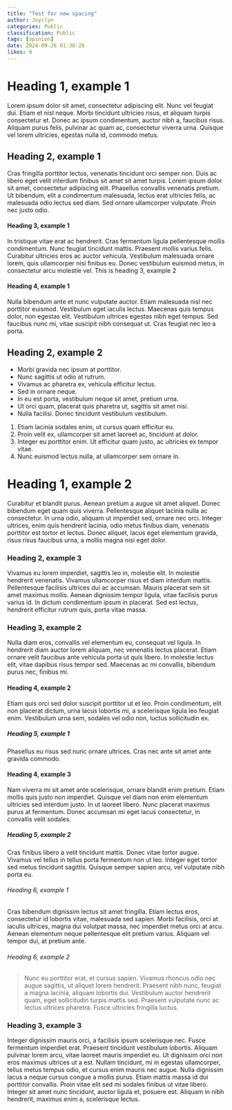 ```yaml
---
title: "Test for new spacing"
author: Joyclyn
categories: Public
classification: Public
tags: [opinion]
date: 2024-09-26 01:30:28 
likes: 0
---
```


# Heading 1, example 1
Lorem ipsum dolor sit amet, consectetur adipiscing elit. Nunc vel feugiat dui. Etiam et nisl neque. Morbi tincidunt ultricies risus, et aliquam turpis consectetur et. Donec ac ipsum condimentum, auctor nibh a, faucibus risus. Aliquam purus felis, pulvinar ac quam ac, consectetur viverra urna. Quisque vel lorem ultricies, egestas nulla id, commodo metus. 

## Heading 2, example 1
Cras fringilla porttitor lectus, venenatis tincidunt orci semper non. Duis ac libero eget velit interdum finibus sit amet sit amet turpis. Lorem ipsum dolor sit amet, consectetur adipiscing elit. Phasellus convallis venenatis pretium. Ut bibendum, elit a condimentum malesuada, lectus erat ultricies felis, ac malesuada odio lectus sed diam. Sed ornare ullamcorper vulputate. Proin nec justo odio.

#### Heading 3, example 1
In tristique vitae erat ac hendrerit. Cras fermentum ligula pellentesque mollis condimentum. Nunc feugiat tincidunt mattis. Praesent mollis varius felis. Curabitur ultricies eros ac auctor vehicula. Vestibulum malesuada ornare lorem, quis ullamcorper nisi finibus eu. Donec vestibulum euismod metus, in consectetur arcu molestie vel.
This is heading 3, example 2

#### Heading 4, example 1
Nulla bibendum ante et nunc vulputate auctor. Etiam malesuada nisl nec porttitor euismod. Vestibulum eget iaculis lectus. Maecenas quis tempus dolor, non egestas elit. Vestibulum ultrices egestas nibh eget tempus. Sed faucibus nunc mi, vitae suscipit nibh consequat ut. Cras feugiat nec leo a porta.

## Heading 2, example 2
* Morbi gravida nec ipsum at porttitor. 
* Nunc sagittis ut odio at rutrum. 
* Vivamus ac pharetra ex, vehicula efficitur lectus. 
* Sed in ornare neque. 
* In eu est porta, vestibulum neque sit amet, pretium urna. 
* Ut orci quam, placerat quis pharetra ut, sagittis sit amet nisi. 
* Nulla facilisi. Donec tincidunt vestibulum vestibulum. 

1. Etiam lacinia sodales enim, ut cursus quam efficitur eu. 
2. Proin velit ex, ullamcorper sit amet laoreet ac, tincidunt at dolor. 
3. Integer eu porttitor enim. Ut efficitur quam justo, ac ultricies ex tempor vitae. 
4. Nunc euismod lectus nulla, at ullamcorper sem ornare in.

# Heading 1, example 2
Curabitur et blandit purus. Aenean pretium a augue sit amet aliquet. Donec bibendum eget quam quis viverra. Pellentesque aliquet lacinia nulla ac consectetur. In urna odio, aliquam ut imperdiet sed, ornare nec orci. Integer ultrices, enim quis hendrerit lacinia, odio metus finibus diam, venenatis porttitor est tortor et lectus. Donec aliquet, lacus eget elementum gravida, risus risus faucibus urna, a mollis magna nisi eget dolor. 

### Heading 2, example 3
Vivamus eu lorem imperdiet, sagittis leo in, molestie elit. In molestie hendrerit venenatis. Vivamus ullamcorper risus et diam interdum mattis. Pellentesque facilisis ultrices dui ac accumsan. Mauris placerat sem sit amet maximus mollis. Aenean dignissim tempor ligula, vitae facilisis purus varius id. In dictum condimentum ipsum in placerat. Sed est lectus, hendrerit efficitur rutrum quis, porta vitae massa.

### Heading 3, example 2
Nulla diam eros, convallis vel elementum eu, consequat vel ligula. In hendrerit diam auctor lorem aliquam, nec venenatis lectus placerat. Etiam ornare velit faucibus ante vehicula porta ut quis libero. In molestie lectus elit, vitae dapibus risus tempor sed. Maecenas ac mi convallis, bibendum purus nec, finibus mi.

#### Heading 4, example 2
Etiam quis orci sed dolor suscipit porttitor ut et leo. Proin condimentum, elit non placerat dictum, urna lacus lobortis mi, a scelerisque ligula leo feugiat enim. Vestibulum urna sem, sodales vel odio non, luctus sollicitudin ex.

##### Heading 5, example 1
Phasellus eu risus sed nunc ornare ultrices. Cras nec ante sit amet ante gravida commodo.

#### Heading 4, example 3
Nam viverra mi sit amet ante scelerisque, ornare blandit enim pretium. Etiam mollis quis justo non imperdiet. Quisque vel diam non enim elementum ultricies sed interdum justo. In ut laoreet libero. Nunc placerat maximus purus at fermentum. Donec accumsan mi eget lacus consectetur, in convallis velit sodales.

##### Heading 5, example 2
Cras finibus libero a velit tincidunt mattis. Donec vitae tortor augue. Vivamus vel tellus in tellus porta fermentum non ut leo. Integer eget tortor sed metus tincidunt sagittis. Quisque semper sapien arcu, vel vulputate nibh porta eu.

###### Heading 6, example 1
Cras bibendum dignissim lectus sit amet fringilla. Etiam lectus eros, consectetur id lobortis vitae, malesuada sed sapien. Morbi facilisis, orci at iaculis ultrices, magna dui volutpat massa, nec imperdiet metus orci at arcu. Aenean elementum neque pellentesque elit pretium varius. Aliquam vel tempor dui, at pretium ante. 

###### Heading 6, example 2
> Nunc eu porttitor erat, et cursus sapien. Vivamus rhoncus odio nec augue sagittis, ut aliquet lorem hendrerit. Praesent nibh nunc, feugiat a magna lacinia, aliquam lobortis dui. Vestibulum auctor hendrerit quam, eget sollicitudin turpis mattis sed. Praesent vulputate nunc ac lectus ultrices pharetra. Fusce ultricies fringilla luctus.

### Heading 3, example 3
Integer dignissim mauris orci, a facilisis ipsum scelerisque nec. Fusce fermentum imperdiet erat. Praesent tincidunt vestibulum lobortis.
Aliquam pulvinar lorem arcu, vitae laoreet mauris imperdiet eu. Ut dignissim orci non eros maximus ultrices ut a est. Nullam tincidunt, mi in egestas ullamcorper, tellus metus tempus odio, et cursus enim mauris nec augue. Nulla dignissim lacus a neque cursus congue a mollis purus. Etiam mattis massa id dui porttitor convallis. Proin vitae elit sed mi sodales finibus ut vitae libero. Integer sit amet nunc tincidunt, auctor ligula et, posuere est. Aliquam in nibh hendrerit, maximus enim a, scelerisque lectus.